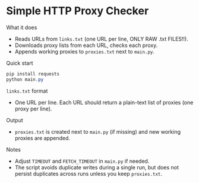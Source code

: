 # Simple HTTP Proxy Checker

What it does

- Reads URLs from `links.txt` (one URL per line, ONLY RAW .txt FILES!!).
- Downloads proxy lists from each URL, checks each proxy.
- Appends working proxies to `proxies.txt` next to `main.py`.

Quick start

```powershell
pip install requests
python main.py
```

`links.txt` format
- One URL per line. Each URL should return a plain-text list of proxies (one proxy per line).

Output
- `proxies.txt` is created next to `main.py` (if missing) and new working proxies are appended.

Notes
- Adjust `TIMEOUT` and `FETCH_TIMEOUT` in `main.py` if needed.
- The script avoids duplicate writes during a single run, but does not persist duplicates across runs unless you keep `proxies.txt`.